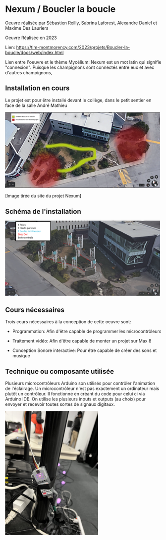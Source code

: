# Nexum / Boucler la boucle

Oeuvre réalisée par Sébastien Reilly, Sabrina Laforest, Alexandre Daniel et Maxime Des Lauriers

Oeuvre Réalisée en 2023

Lien: https://tim-montmorency.com/2023/projets/Boucler-la-boucle/docs/web/index.html

Lien entre l'oeuvre et le thème Mycélium: Nexum est un mot latin qui signifie "connexion". Puisque les champignons sont connectés entre eux et avec d'autres champignons, 

## Installation en cours

Le projet est pour être installé devant le collège, dans le petit sentier en face de la salle André Mathieu

<img src="../Medias/Lieu.png" style="width: 500px;"></img>

[Image tirée du site du projet Nexum]

## Schéma de l'installation

<img src="../Medias/Passe_lumiere.png" style="width: 500px;"></img>

## Cours nécessaires

Trois cours nécessaires à la conception de cette oeuvre sont:

- Programmation: Afin d'être capable de programmer les microcontrôleurs

- Traitement vidéo: Afin d'ëtre capable de monter un projet sur Max 8

- Conception Sonore interactive: Pour être capable de créer des sons et musique

## Technique ou composante utilisée

Plusieurs microcontrôleurs Arduino son utilisés pour contrôler l'animation de l'éclairage. Un microcontrôleur n'est pas exactement un ordinateur mais plutôt un contrôleur. Il fonctionne en créant du code pour celui ci via Arduino IDE. On utilise les plusieurs inputs et outputs (au choix) pour envoyer et recevoir toutes sortes de signaux digitaux.

<img src="../Medias/Arduino.jpg" style="width: 300px;"></img>
